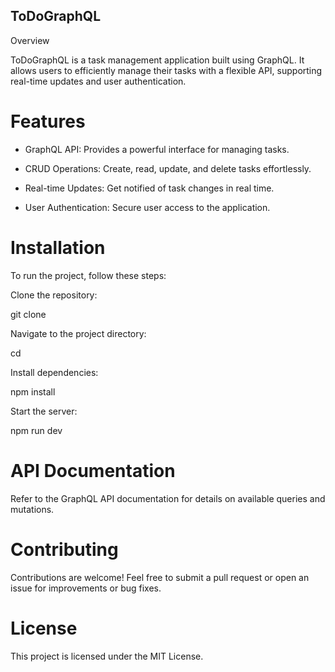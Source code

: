 ## ToDoGraphQL


Overview

ToDoGraphQL is a task management application built using GraphQL. It allows users to efficiently manage their tasks with a flexible API, supporting real-time updates and user authentication.

# Features

-  GraphQL API: Provides a powerful interface for managing tasks.

-  CRUD Operations: Create, read, update, and delete tasks effortlessly.

-  Real-time Updates: Get notified of task changes in real time.

-  User Authentication: Secure user access to the application.


# Installation

To run the project, follow these steps:

Clone the repository:

git clone <repository-url>

Navigate to the project directory:

cd <project-directory>


Install dependencies:

npm install

Start the server:

npm run dev

# API Documentation

Refer to the GraphQL API documentation for details on available queries and mutations.

# Contributing

Contributions are welcome! Feel free to submit a pull request or open an issue for improvements or bug fixes.

# License

This project is licensed under the MIT License.
